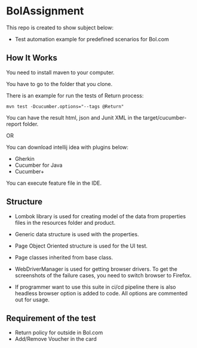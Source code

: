 # BolAssignment
This repo is created to show subject below:

* Test automation example for predefined scenarios for Bol.com


## How It Works

You need to install maven to your computer.

You have to go to the folder that you clone.

There is an example for run the tests of Return process:

```
mvn test -Dcucumber.options="--tags @Return"
```

You can have the result html, json and Junit XML in the target/cucumber-report folder.

OR 

You can download intellij idea with plugins below:
* Gherkin
* Cucumber for Java
* Cucumber+

You can execute feature file in the IDE.

## Structure

* Lombok library is used for creating model of the data from properties files in the resources folder and product.

* Generic data structure is used with the properties. 

* Page Object Oriented structure is used for the UI test.

* Page classes inherited from base class.

* WebDriverManager is used for getting browser drivers. To get the screenshots of the failure cases, 
you need to switch browser to Firefox. 

* If programmer want to use this suite in ci/cd pipeline there is also headless browser option is added to code.
All options are commented out for usage. 

## Requirement of the test
* Return policy for outside in Bol.com
* Add/Remove Voucher in the card

